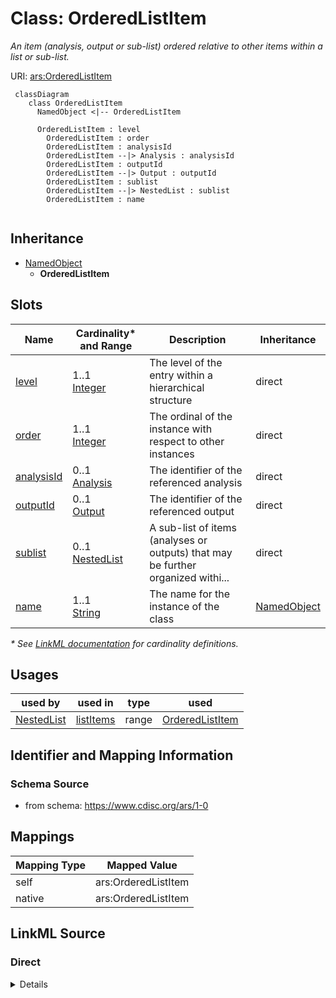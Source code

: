 # Class: OrderedListItem

_An item (analysis, output or sub-list) ordered relative to other items within a list or sub-list._




URI: [ars:OrderedListItem](https://www.cdisc.org/ars/1-0/OrderedListItem)




```mermaid
 classDiagram
    class OrderedListItem
      NamedObject <|-- OrderedListItem

      OrderedListItem : level
        OrderedListItem : order
        OrderedListItem : analysisId
        OrderedListItem --|> Analysis : analysisId
        OrderedListItem : outputId
        OrderedListItem --|> Output : outputId
        OrderedListItem : sublist
        OrderedListItem --|> NestedList : sublist
        OrderedListItem : name
        
```




## Inheritance
* [NamedObject](NamedObject.md)
    * **OrderedListItem**



## Slots

| Name | Cardinality* and Range | Description | Inheritance |
| ---  | --- | --- | --- |
| [level](level.md) | 1..1 <br/> [Integer](Integer.md) | The level of the entry within a hierarchical structure | direct |
| [order](order.md) | 1..1 <br/> [Integer](Integer.md) | The ordinal of the instance with respect to other instances | direct |
| [analysisId](analysisId.md) | 0..1 <br/> [Analysis](Analysis.md) | The identifier of the referenced analysis | direct |
| [outputId](outputId.md) | 0..1 <br/> [Output](Output.md) | The identifier of the referenced output | direct |
| [sublist](sublist.md) | 0..1 <br/> [NestedList](NestedList.md) | A sub-list of items (analyses or outputs) that may be further organized withi... | direct |
| [name](name.md) | 1..1 <br/> [String](String.md) | The name for the instance of the class | [NamedObject](NamedObject.md) |

_* See [LinkML documentation](https://linkml.io/linkml/schemas/slots.html#slot-cardinality) for cardinality definitions._




## Usages

| used by | used in | type | used |
| ---  | --- | --- | --- |
| [NestedList](NestedList.md) | [listItems](listItems.md) | range | [OrderedListItem](OrderedListItem.md) |






## Identifier and Mapping Information







### Schema Source


* from schema: https://www.cdisc.org/ars/1-0





## Mappings

| Mapping Type | Mapped Value |
| ---  | ---  |
| self | ars:OrderedListItem |
| native | ars:OrderedListItem |





## LinkML Source

<!-- TODO: investigate https://stackoverflow.com/questions/37606292/how-to-create-tabbed-code-blocks-in-mkdocs-or-sphinx -->

### Direct

<details>
```yaml
name: OrderedListItem
description: An item (analysis, output or sub-list) ordered relative to other items
  within a list or sub-list.
from_schema: https://www.cdisc.org/ars/1-0
rank: 1000
is_a: NamedObject
slots:
- level
- order
- analysisId
- outputId
- sublist
slot_usage:
  level:
    name: level
    domain_of:
    - OrderedListItem
    - WhereClause
    required: true
  order:
    name: order
    domain_of:
    - OrderedListItem
    - WhereClause
    - OrderedGroupingFactor
    - OrderedDisplay
    - OrderedDisplaySubSection
    required: true

```
</details>

### Induced

<details>
```yaml
name: OrderedListItem
description: An item (analysis, output or sub-list) ordered relative to other items
  within a list or sub-list.
from_schema: https://www.cdisc.org/ars/1-0
rank: 1000
is_a: NamedObject
slot_usage:
  level:
    name: level
    domain_of:
    - OrderedListItem
    - WhereClause
    required: true
  order:
    name: order
    domain_of:
    - OrderedListItem
    - WhereClause
    - OrderedGroupingFactor
    - OrderedDisplay
    - OrderedDisplaySubSection
    required: true
attributes:
  level:
    name: level
    description: The level of the entry within a hierarchical structure.
    from_schema: https://www.cdisc.org/ars/1-0
    rank: 1000
    alias: level
    owner: OrderedListItem
    domain_of:
    - OrderedListItem
    - WhereClause
    range: integer
    required: true
  order:
    name: order
    description: The ordinal of the instance with respect to other instances.
    from_schema: https://www.cdisc.org/ars/1-0
    rank: 1000
    alias: order
    owner: OrderedListItem
    domain_of:
    - OrderedListItem
    - WhereClause
    - OrderedGroupingFactor
    - OrderedDisplay
    - OrderedDisplaySubSection
    range: integer
    required: true
  analysisId:
    name: analysisId
    description: The identifier of the referenced analysis.
    from_schema: https://www.cdisc.org/ars/1-0
    rank: 1000
    multivalued: false
    alias: analysisId
    owner: OrderedListItem
    domain_of:
    - OrderedListItem
    - ReferencedOperationRelationship
    - ReferencedAnalysisOperation
    range: Analysis
    inlined: false
  outputId:
    name: outputId
    description: The identifier of the referenced output.
    from_schema: https://www.cdisc.org/ars/1-0
    rank: 1000
    multivalued: false
    alias: outputId
    owner: OrderedListItem
    domain_of:
    - OrderedListItem
    range: Output
    inlined: false
  sublist:
    name: sublist
    description: A sub-list of items (analyses or outputs) that may be further organized
      within sub-lists.
    from_schema: https://www.cdisc.org/ars/1-0
    rank: 1000
    multivalued: false
    alias: sublist
    owner: OrderedListItem
    domain_of:
    - OrderedListItem
    range: NestedList
    inlined: true
  name:
    name: name
    description: The name for the instance of the class.
    from_schema: https://www.cdisc.org/ars/1-0
    rank: 1000
    alias: name
    owner: OrderedListItem
    domain_of:
    - NamedObject
    range: string
    required: true

```
</details>